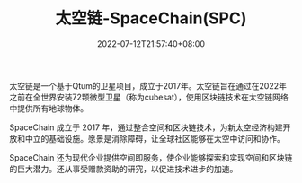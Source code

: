 ﻿---
weight: 
title: "太空链-SpaceChain(SPC)"
description: "太空链是一个基于Qtum的卫星，成立于2017年"
date: 2022-07-12T21:57:40+08:00
lastmod: 2022-07-12T16:45:40+08:00
draft: false
authors: ["浮尘"]
featuredImage: "taikonglian-spacechainspc.webp"
link: "http://spacechain.com/"
tags: ["数字代币","太空链-SpaceChain(SPC)"]
categories: ["navigation"]
navigation: ["数字代币"]
lightgallery: true
toc: true
pinned: false
recommend: false
recommend1: false
---
太空链是一个基于Qtum的卫星项目，成立于2017年。太空链旨在通过在2022年之前在全世界安装72颗微型卫星（称为cubesat），使用区块链技术在太空链网络中提供所有地球物体。


SpaceChain 成立于 2017 年，通过整合空间和区块链技术，为新太空经济构建开放和中立的基础设施。愿景是消除障碍，让全球社区能够在太空中访问和协作。

SpaceChain 还为现代企业提供空间即服务，使企业能够探索和实现空间和区块链的巨大潜力。还从事受赠款资助的研究，以促进技术进步的加速。